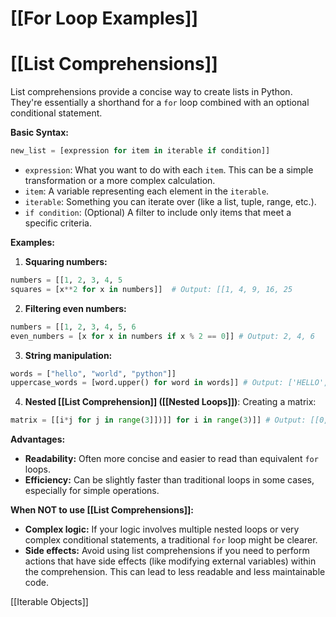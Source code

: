 # [[For Loop Examples]]
# [[List Comprehensions]] 
List comprehensions provide a concise way to create lists in Python.  They're essentially a shorthand for a `for` loop combined with an optional conditional statement.

**Basic Syntax:**

```python
new_list = [expression for item in iterable if condition]] 
```

* `expression`:  What you want to do with each `item`.  This can be a simple transformation or a more complex calculation.
* `item`: A variable representing each element in the `iterable`.
* `iterable`:  Something you can iterate over (like a list, tuple, range, etc.).
* `if condition`: (Optional) A filter to include only items that meet a specific criteria.


**Examples:**

1. **Squaring numbers:**

```python
numbers = [[1, 2, 3, 4, 5
squares = [x**2 for x in numbers]]  # Output: [[1, 4, 9, 16, 25
```

2. **Filtering even numbers:**

```python
numbers = [[1, 2, 3, 4, 5, 6
even_numbers = [x for x in numbers if x % 2 == 0]] # Output: 2, 4, 6
```

3. **String manipulation:**

```python
words = ["hello", "world", "python"]]
uppercase_words = [word.upper() for word in words]] # Output: ['HELLO', 'WORLD', 'PYTHON']]
```

4. **Nested [[List Comprehension]] ([[Nested Loops]])**:  Creating a matrix:

```python
matrix = [[i*j for j in range(3]])]] for i in range(3)]] # Output: [[0, 0, 0]], [0, [[1, 2, [0, 2, 4
```


**Advantages:**

* **Readability:** Often more concise and easier to read than equivalent `for` loops.
* **Efficiency:**  Can be slightly faster than traditional loops in some cases, especially for simple operations.


**When NOT to use [[List Comprehensions]]:**

* **Complex logic:** If your logic involves multiple nested loops or very complex conditional statements, a traditional `for` loop might be clearer.
* **Side effects:** Avoid using list comprehensions if you need to perform actions that have side effects (like modifying external variables) within the comprehension.  This can lead to less readable and less maintainable code.


[[Iterable Objects]]
